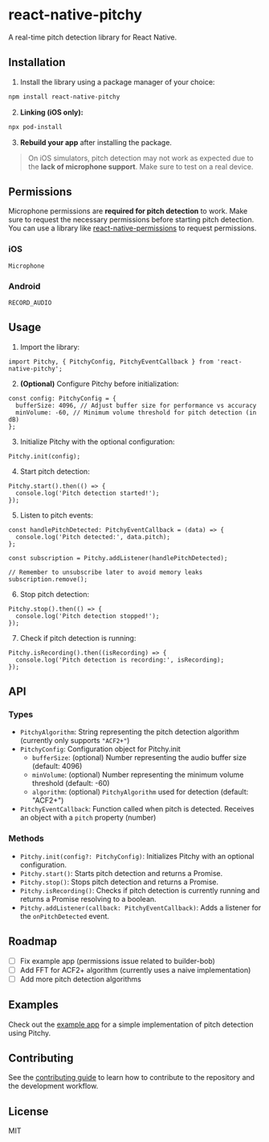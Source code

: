 # react-native-pitchy

A real-time pitch detection library for React Native.

## Installation

1. Install the library using a package manager of your choice:

```sh
npm install react-native-pitchy
```

2. **Linking (iOS only):**

```sh
npx pod-install
```

3. **Rebuild your app** after installing the package.

> On iOS simulators, pitch detection may not work as expected due to the **lack of microphone support**. Make sure to test on a real device.

## Permissions

Microphone permissions are **required for pitch detection** to work. Make sure to request the necessary permissions before starting pitch detection. You can use a library like [react-native-permissions](https://github.com/zoontek/react-native-permissions) to request permissions.

### iOS

`Microphone`

### Android

`RECORD_AUDIO`

## Usage

1. Import the library:

```tsx
import Pitchy, { PitchyConfig, PitchyEventCallback } from 'react-native-pitchy';
```

2. **(Optional)** Configure Pitchy before initialization:

```tsx
const config: PitchyConfig = {
  bufferSize: 4096, // Adjust buffer size for performance vs accuracy
  minVolume: -60, // Minimum volume threshold for pitch detection (in dB)
};
```

3. Initialize Pitchy with the optional configuration:

```tsx
Pitchy.init(config);
```

4. Start pitch detection:

```tsx
Pitchy.start().then(() => {
  console.log('Pitch detection started!');
});
```

5. Listen to pitch events:

```tsx
const handlePitchDetected: PitchyEventCallback = (data) => {
  console.log('Pitch detected:', data.pitch);
};

const subscription = Pitchy.addListener(handlePitchDetected);

// Remember to unsubscribe later to avoid memory leaks
subscription.remove();
```

6. Stop pitch detection:

```tsx
Pitchy.stop().then(() => {
  console.log('Pitch detection stopped!');
});
```

7. Check if pitch detection is running:

```tsx
Pitchy.isRecording().then((isRecording) => {
  console.log('Pitch detection is recording:', isRecording);
});
```

## API

### Types

- `PitchyAlgorithm`: String representing the pitch detection algorithm (currently only supports `"ACF2+"`)
- `PitchyConfig`: Configuration object for Pitchy.init
  - `bufferSize`: (optional) Number representing the audio buffer size (default: 4096)
  - `minVolume`: (optional) Number representing the minimum volume threshold (default: -60)
  - `algorithm`: (optional) `PitchyAlgorithm` used for detection (default: "ACF2+")
- `PitchyEventCallback`: Function called when pitch is detected. Receives an object with a `pitch` property (number)

### Methods

- `Pitchy.init(config?: PitchyConfig)`: Initializes Pitchy with an optional configuration.
- `Pitchy.start()`: Starts pitch detection and returns a Promise.
- `Pitchy.stop()`: Stops pitch detection and returns a Promise.
- `Pitchy.isRecording()`: Checks if pitch detection is currently running and returns a Promise resolving to a boolean.
- `Pitchy.addListener(callback: PitchyEventCallback)`: Adds a listener for the `onPitchDetected` event.

## Roadmap

- [ ] Fix example app (permissions issue related to builder-bob)
- [ ] Add FFT for ACF2+ algorithm (currently uses a naive implementation)
- [ ] Add more pitch detection algorithms

## Examples

Check out the [example app](example) for a simple implementation of pitch detection using Pitchy.

## Contributing

See the [contributing guide](CONTRIBUTING.md) to learn how to contribute to the repository and the development workflow.

## License

MIT
